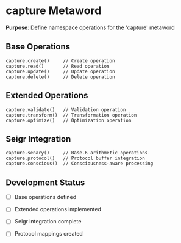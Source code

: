 # capture Metaword

**Purpose**: Define namespace operations for the 'capture' metaword

## Base Operations

```hyphos
capture.create()     // Create operation
capture.read()       // Read operation  
capture.update()     // Update operation
capture.delete()     // Delete operation
```

## Extended Operations

```hyphos
capture.validate()   // Validation operation
capture.transform()  // Transformation operation
capture.optimize()   // Optimization operation
```

## Seigr Integration

```hyphos
capture.senary()     // Base-6 arithmetic operations
capture.protocol()   // Protocol buffer integration
capture.conscious()  // Consciousness-aware processing
```

## Development Status

- [ ] Base operations defined
- [ ] Extended operations implemented  
- [ ] Seigr integration complete
- [ ] Protocol mappings created

